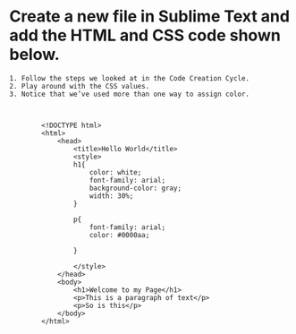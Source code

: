 # **Create a new file in Sublime Text and add the HTML and CSS code shown below.** 	
	1. Follow the steps we looked at in the Code Creation Cycle. 
	2. Play around with the CSS values. 
	3. Notice that we’ve used more than one way to assign color.



			<!DOCTYPE html>
			<html>
				<head>
					<title>Hello World</title>
					<style>
					h1{
						color: white;
						font-family: arial;
						background-color: gray;
						width: 30%;
					}
			 
					p{
						font-family: arial;
						color: #0000aa;
			 
					}
			 
					</style>
				</head>
				<body>
					<h1>Welcome to my Page</h1>
					<p>This is a paragraph of text</p>
					<p>So is this</p>
				</body>
			</html>